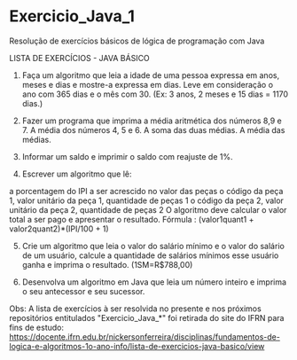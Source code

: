 # Exercicio_Java_1
Resolução de exercícios básicos de lógica de programação com Java

LISTA DE EXERCÍCIOS - JAVA BÁSICO

1. Faça um algoritmo que leia a idade de uma pessoa expressa em anos, meses e dias e mostre-a expressa em dias. Leve em consideração o ano com 365 dias e o mês com 30. (Ex: 3 anos, 2 meses e 15 dias = 1170 dias.)

2. Fazer um programa que imprima a média aritmética dos números 8,9 e 7. A média dos números 4, 5 e 6. A soma das duas médias. A média das médias.

3. Informar um saldo e imprimir o saldo com reajuste de 1%.

4. Escrever um algoritmo que lê:

a porcentagem do IPI a ser acrescido no valor das peças
o código da peça 1, valor unitário da peça 1, quantidade de peças 1
o código da peça 2, valor unitário da peça 2, quantidade de peças 2 O algoritmo deve calcular o valor total a ser pago e apresentar o resultado. Fórmula : (valor1quant1 + valor2quant2)*(IPI/100 + 1)

5. Crie um algoritmo que leia o valor do salário mínimo e o valor do salário de um usuário, calcule a quantidade de salários mínimos esse usuário ganha e imprima o resultado. (1SM=R$788,00)

6. Desenvolva um algoritmo em Java que leia um número inteiro e imprima o seu antecessor e seu sucessor.

Obs: A lista de exercícios à ser resolvida no presente e nos próximos repositórios entitulados "Exercicio_Java_*" foi retirada do site do IFRN para fins de estudo: https://docente.ifrn.edu.br/nickersonferreira/disciplinas/fundamentos-de-logica-e-algoritmos-1o-ano-info/lista-de-exercicios-java-basico/view
